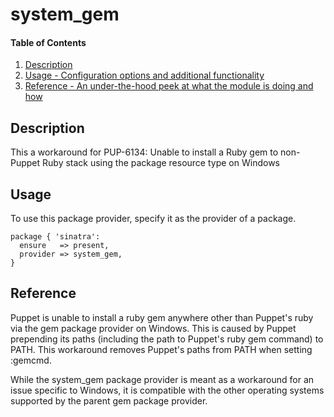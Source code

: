 # system_gem

#### Table of Contents

1. [Description](#description)
1. [Usage - Configuration options and additional functionality](#usage)
1. [Reference - An under-the-hood peek at what the module is doing and how](#reference)

## Description

This a workaround for PUP-6134: Unable to install a Ruby gem to non-Puppet Ruby stack using the package resource type on Windows

## Usage

To use this package provider, specify it as the provider of a package.

~~~
package { 'sinatra':
  ensure   => present,
  provider => system_gem,
}
~~~

## Reference

Puppet is unable to install a ruby gem anywhere other than Puppet's ruby via the gem package provider on Windows.
This is caused by Puppet prepending its paths (including the path to Puppet's ruby gem command) to PATH.
This workaround removes Puppet's paths from PATH when setting :gemcmd.

While the system_gem package provider is meant as a workaround for an issue specific to Windows, 
it is compatible with the other operating systems supported by the parent gem package provider.
